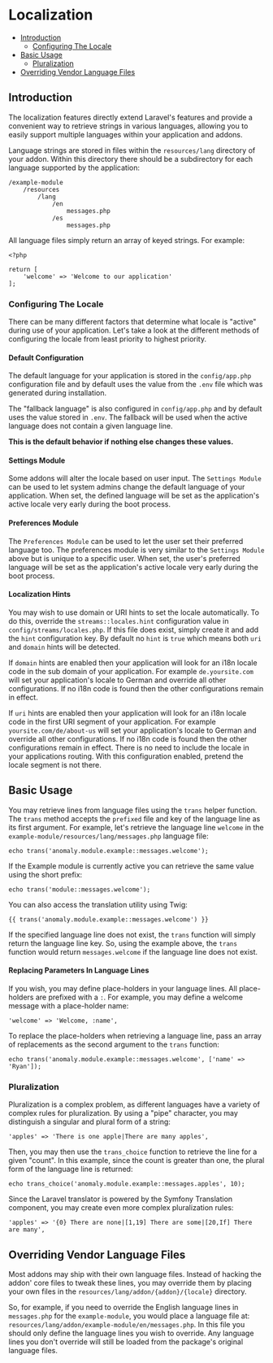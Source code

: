 # Localization

- [Introduction](#introduction)
    - [Configuring The Locale](#configuring-the-locale)
- [Basic Usage](#basic-usage)
    - [Pluralization](#pluralization)
- [Overriding Vendor Language Files](#overriding-vendor-language-files)

<a name="introduction"></a>
## Introduction

The localization features directly extend Laravel's features and provide a convenient way to retrieve strings in various languages, allowing you to easily support multiple languages within your application and addons.

Language strings are stored in files within the `resources/lang` directory of your addon. Within this directory there should be a subdirectory for each language supported by the application:

	/example-module
	    /resources
	        /lang
	            /en
	                messages.php
	            /es
	                messages.php

All language files simply return an array of keyed strings. For example:

    <?php

    return [
        'welcome' => 'Welcome to our application'
    ];

<a name="configuring-the-locale"></a>
### Configuring The Locale

There can be many different factors that determine what locale is "active" during use of your application. Let's take a look at the different methods of configuring the locale from least priority to highest priority.

#### Default Configuration

The default language for your application is stored in the `config/app.php` configuration file and by default uses the value from the `.env` file which was generated during installation.

The "fallback language" is also configured in `config/app.php` and by default uses the value stored in `.env`. The fallback will be used when the active language does not contain a given language line. 

**This is the default behavior if nothing else changes these values.**

#### Settings Module

Some addons will alter the locale based on user input. The `Settings Module` can be used to let system admins change the default language of your application. When set, the defined language will be set as the application's active locale very early during the boot process.

#### Preferences Module

The `Preferences Module` can be used to let the user set their preferred language too. The preferences module is very similar to the `Settings Module` above but is unique to a specific user. When set, the user's preferred language will be set as the application's active locale very early during the boot process.

#### Localization Hints

You may wish to use domain or URI hints to set the locale automatically. To do this, override the `streams::locales.hint` configuration value in `config/streams/locales.php`. If this file does exist, simply create it and add the `hint` configuration key. By default no `hint` is `true` which means both `uri` and `domain` hints will be detected.

If `domain` hints are enabled then your application will look for an i18n locale code in the sub domain of your application. For example `de.yoursite.com` will set your application's locale to German and override all other configurations. If no i18n code is found then the other configurations remain in effect.

If `uri` hints are enabled then your application will look for an i18n locale code in the first URI segment of your application. For example `yoursite.com/de/about-us` will set your application's locale to German and override all other configurations. If no i18n code is found then the other configurations remain in effect. There is no need to include the locale in your applications routing. With this configuration enabled, pretend the locale segment is not there.

<a name="basic-usage"></a>
## Basic Usage

You may retrieve lines from language files using the `trans` helper function. The `trans` method accepts the `prefixed` file and key of the language line as its first argument. For example, let's retrieve the language line `welcome` in the `example-module/resources/lang/messages.php` language file:

    echo trans('anomaly.module.example::messages.welcome');

If the Example module is currently active you can retrieve the same value using the short prefix:

    echo trans('module::messages.welcome');

You can also access the translation utility using Twig:

    {{ trans('anomaly.module.example::messages.welcome') }}

If the specified language line does not exist, the `trans` function will simply return the language line key. So, using the example above, the `trans` function would return `messages.welcome` if the language line does not exist.

#### Replacing Parameters In Language Lines

If you wish, you may define place-holders in your language lines. All place-holders are prefixed with a `:`. For example, you may define a welcome message with a place-holder name:

    'welcome' => 'Welcome, :name',

To replace the place-holders when retrieving a language line, pass an array of replacements as the second argument to the `trans` function:

    echo trans('anomaly.module.example::messages.welcome', ['name' => 'Ryan']);

<a name="pluralization"></a>
### Pluralization

Pluralization is a complex problem, as different languages have a variety of complex rules for pluralization. By using a "pipe" character, you may distinguish a singular and plural form of a string:

    'apples' => 'There is one apple|There are many apples',

Then, you may then use the `trans_choice` function to retrieve the line for a given "count". In this example, since the count is greater than one, the plural form of the language line is returned:

    echo trans_choice('anomaly.module.example::messages.apples', 10);

Since the Laravel translator is powered by the Symfony Translation component, you may create even more complex pluralization rules:

    'apples' => '{0} There are none|[1,19] There are some|[20,If] There are many',

<a name="overriding-vendor-language-files"></a>
## Overriding Vendor Language Files

Most addons may ship with their own language files. Instead of hacking the addon' core files to tweak these lines, you may override them by placing your own files in the `resources/lang/addon/{addon}/{locale}` directory.

So, for example, if you need to override the English language lines in `messages.php` for the `example-module`, you would place a language file at: `resources/lang/addon/example-module/en/messages.php`. In this file you should only define the language lines you wish to override. Any language lines you don't override will still be loaded from the package's original language files.